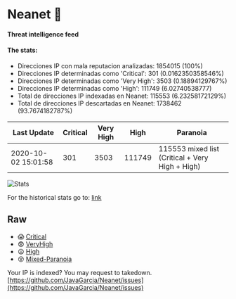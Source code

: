 # Neanet :hocho:
#### Threat intelligence feed
#### The stats:

- Direcciones IP con mala reputacion analizadas: 1854015 (100%)
- Direcciones IP determinadas como 'Critical':  301 (0.0162350358546%)
- Direcciones IP determinadas como 'Very High':  3503 (0.18894129767%)
- Direcciones IP determinadas como 'High':  111749 (6.02740538777)
- Total de direcciones IP indexadas en Neanet:  115553 (6.23258172129%)
- Total de direcciones IP descartadas en Neanet:  1738462 (93.7674182787%)

| Last Update | Critical | Very High | High | Paranoia |
| --- | --- | --- | --- | --- |
| 2020-10-02 15:01:58 | 301 | 3503 | 111749 | 115553 mixed list (Critical + Very High + High)|

![Stats](https://docs.google.com/spreadsheets/d/e/2PACX-1vSnaNMIXVabIpDJjufMlzH7poXnshF3mgd8Is1g9ytUEzVsP5my4Trn8f-xkoLLQ38xpL3HtmUexLo6/pubchart?oid=501124687&format=image)

For the historical stats go to: [link](/stats.csv)
## Raw
- :scream: [Critical](https://raw.githubusercontent.com/JavaGarcia/Neanet/master/blacklists/neanet_critical.txt)
- :fearful: [VeryHigh](https://raw.githubusercontent.com/JavaGarcia/Neanet/master/blacklists/neanet_veryHigh.txtt)
- :frowning: [High](https://raw.githubusercontent.com/JavaGarcia/Neanet/master/blacklists/neanet_high.txt)
- :dizzy_face: [Mixed-Paranoia](https://raw.githubusercontent.com/JavaGarcia/Neanet/master/blacklists/neanet_all.txt)


Your IP is indexed? You may request to takedown. [https://github.com/JavaGarcia/Neanet/issues](https://github.com/JavaGarcia/Neanet/issues)














































































































































































































































































































































































































































































































































































































































































































































































































































































































































































































































































































































































































